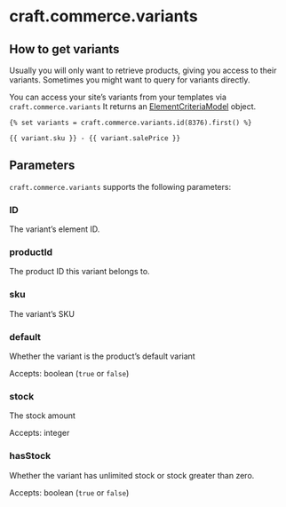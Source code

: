 # craft.commerce.variants

## How to get variants

Usually you will only want to retrieve products, giving you access to their variants. Sometimes you might want to query for variants directly.

You can access your site’s variants from your templates via `craft.commerce.variants`
It returns an [ElementCriteriaModel](https://docs.craftcms.com/v2/templating/elementcriteriamodel.html) object.

```twig
{% set variants = craft.commerce.variants.id(8376).first() %}

{{ variant.sku }} - {{ variant.salePrice }}
```

## Parameters

`craft.commerce.variants` supports the following parameters:

### ID
The variant’s element ID.

### productId
The product ID this variant belongs to.

### sku
The variant’s SKU

### default
Whether the variant is the product’s default variant

Accepts: boolean (`true` or `false`)

### stock
The stock amount

Accepts: integer

### hasStock
Whether the variant has unlimited stock or stock greater than zero.

Accepts: boolean (`true` or `false`)
